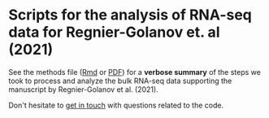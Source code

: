 # Scripts for the analysis of RNA-seq data for Regnier-Golanov et. al (2021)

See the methods file ([Rmd](https://raw.githubusercontent.com/abcwcm/Regnier-Golanov2021/main/methods.Rmd?token=ABF6H2TY7CAW6M2BLSZOWRK76NHMS) or [PDF](https://github.com/abcwcm/Regnier-Golanov2021/blob/main/methods.pdf)) for a **verbose summary** of the steps we took to process and analyze the bulk RNA-seq data supporting the manuscript by Regnier-Golanov et al. (2021).

Don't hesitate to [get in touch](https://abc.med.cornell.edu/) with questions related to the code.
